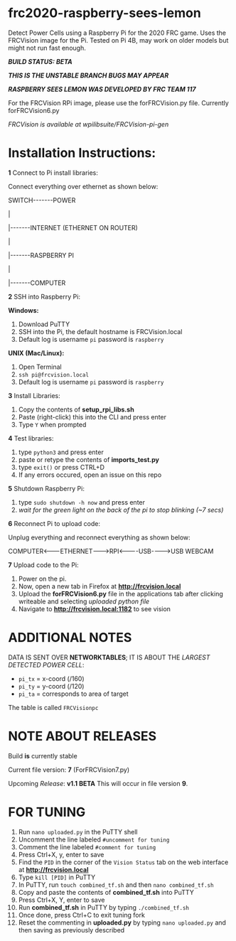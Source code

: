 # frc2020-raspberry-sees-lemon

Detect Power Cells using a Raspberry Pi for the 2020 FRC game. Uses the FRCVision image for the Pi.
Tested on Pi 4B, may work on older models but might not run fast enough.

***BUILD STATUS: BETA*** 

***THIS IS THE UNSTABLE BRANCH BUGS MAY APPEAR***

***RASPBERRY SEES LEMON WAS DEVELOPED BY FRC TEAM 117***

For the FRCVision RPi image, please use the forFRCVision<version number>.py file. Currently forFRCVision6.py

*FRCVision is available at wpilibsuite/FRCVision-pi-gen*

# Installation Instructions:

**1** Connect to Pi install libraries:

Connect everything over ethernet as shown below:

SWITCH-------POWER

|

|-------INTERNET (ETHERNET ON ROUTER)

|

|-------RASPBERRY PI

|

|-------COMPUTER

**2** SSH into Raspberry Pi:

**Windows:**

1. Download PuTTY
2. SSH into the Pi, the default hostname is FRCVision.local
3. Default log is username `pi` password is `raspberry`

**UNIX (Mac/Linux):**
1. Open Terminal
2. `ssh pi@frcvision.local`
3. Default log is username `pi` password is `raspberry`

**3** Install Libraries:

1. Copy the contents of **setup_rpi_libs.sh**
2. Paste (right-click) this into the CLI and press enter
3. Type `Y` when prompted

**4** Test libraries:

1. type `python3` and press enter
2. paste or retype the contents of **imports_test.py**
3. type `exit()` or press CTRL+D
4. If any errors occured, open an issue on this repo
   
**5** Shutdown Raspberry Pi:

1. type `sudo shutdown -h now` and press enter
2. *wait for the green light on the back of the pi to stop blinking (~7 secs)*

**6** Reconnect Pi to upload code:

Unplug everything and reconnect everything as shown below:

COMPUTER<---ETHERNET--->RPI<----USB---->USB WEBCAM

**7** Upload code to the Pi:

1. Power on the pi. 
2. Now, open a new tab in Firefox at **http://frcvision.local**
3. Upload the **forFRCVision6.py** file in the applications tab after clicking writeable and selecting *uploaded python file*
4. Navigate to **http://frcvision.local:1182** to see vision


# ADDITIONAL NOTES

DATA IS SENT OVER **NETWORKTABLES**; IT IS ABOUT THE *LARGEST DETECTED POWER CELL*:

* `pi_tx` = x-coord (/160)
* `pi_ty` = y-coord (/120)
* `pi_ta` = corresponds to area of target

The table is called `FRCVisionpc`


# NOTE ABOUT RELEASES

Build **is** currently stable

Current file version: **7** (ForFRCVision7.py)

Upcoming *Release*: **v1.1 BETA** This will occur in file version **9**. 

# FOR TUNING

1. Run `nano uploaded.py` in the PuTTY shell
2. Uncomment the line labeled `#uncomment for tuning`
3. Comment the line labeled `#comment for tuning`
4. Press Ctrl+X, y, enter to save
5. Find the `PID` in the corner of the `Vision Status` tab on the web interface at **http://frcvision.local**
6. Type `kill [PID]` in PuTTY
7. In PuTTY, run `touch combined_tf.sh` and then `nano combined_tf.sh`
8. Copy and paste the contents of **combined_tf.sh** into PuTTY
9. Press Ctrl+X, Y, enter to save
10. Run **combined_tf.sh** in PuTTY by typing `./combined_tf.sh`
11. Once done, press Ctrl+C to exit tuning fork
12. Reset the commenting in **uploaded.py** by typing `nano uploaded.py` and then saving as previously described
